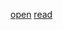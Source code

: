 [open](http://pubs.opengroup.org/onlinepubs/009695399/functions/open.html)
[read](http://pubs.opengroup.org/onlinepubs/009695399/functions/read.html)
